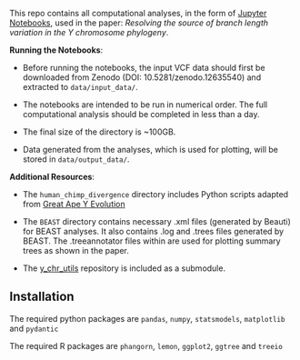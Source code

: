 This repo contains all computational analyses, in the form of [Jupyter Notebooks](https://jupyter.org/), used in the paper: *Resolving the source of branch length variation in the Y chromosome phylogeny*.

**Running the Notebooks**:
- Before running the notebooks, the input VCF data should first be downloaded from Zenodo (DOI: 10.5281/zenodo.12635540) and extracted to `data/input_data/`.

- The notebooks are intended to be run in numerical order. The full computational analysis should be completed in less than a day.

- The final size of the directory is ~100GB.

- Data generated from the analyses, which is used for plotting, will be stored in `data/output_data/`.

**Additional Resources**:
- The `human_chimp_divergence` directory includes Python scripts adapted from [Great Ape Y Evolution](https://github.com/makovalab-psu/great-ape-Y-evolution)

- The `BEAST` directory contains necessary .xml files (generated by Beauti) for BEAST analyses. It also contains .log and .trees files generated by BEAST. The .treeannotator files within are used for plotting summary trees as shown in the paper.

- The [y_chr_utils](https://github.com/Yaniv42/y_chr_utils) repository is included as a submodule.

## Installation
The required python packages are `pandas`, `numpy`, `statsmodels`, `matplotlib` and `pydantic`

The required R packages are `phangorn`, `lemon`, `ggplot2`, `ggtree` and `treeio`
